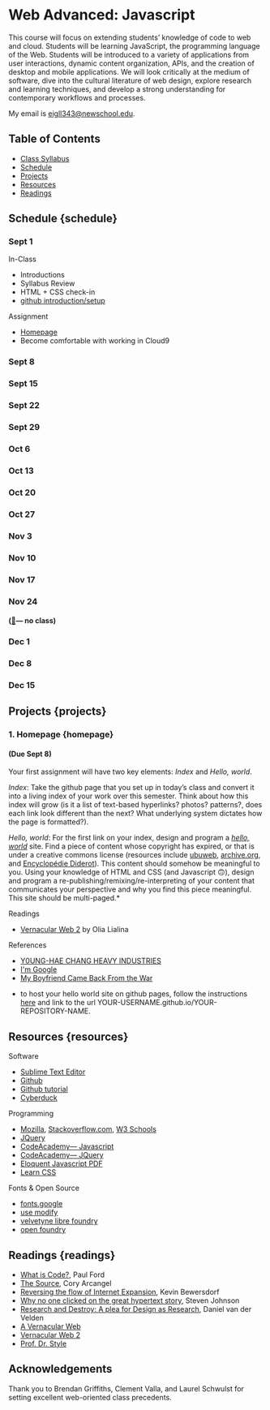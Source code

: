 # Web Advanced: Javascript

This course will focus on extending students’ knowledge of code to web and cloud. Students will be learning JavaScript, the programming language of the Web. Students will be introduced to a variety of applications from user interactions, dynamic content organization, APIs, and the creation of desktop and mobile applications. We will look critically at the medium of software, dive into the cultural literature of web design, explore research and learning techniques, and develop a strong understanding for contemporary workflows and processes.

My email is eigll343@newschool.edu.

## Table of Contents

- [Class Syllabus](contents/pdfs/PSAM_3210_A_EIGLER-HARDING_FA17.pdf)
- [Schedule](#schedule)
- [Projects](#projects) 
- [Resources](#resources)
- [Readings](#readings)


## Schedule {schedule}

### Sept 1
In-Class
- Introductions
- Syllabus Review
- HTML + CSS check-in
- [github introduction/setup](https://docs.google.com/document/d/13w9SX8muVx_S_O68CkwPbYQyXs6xS_NiDVACYuKNBqg/)

Assignment
- [Homepage](#homepage)
- Become comfortable with working in Cloud9

### Sept 8
### Sept 15
### Sept 22
### Sept 29
### Oct 6
### Oct 13
### Oct 20
### Oct 27
### Nov 3
### Nov 10
### Nov 17
### Nov 24
#### ([🦃](https://en.wikipedia.org/wiki/Thanksgiving)— no class)
### Dec 1
### Dec 8
### Dec 15


## Projects {projects}

### 1. Homepage {homepage}
#### (Due Sept 8)
Your first assignment will have two key elements: _Index_ and _Hello, world_. 

_Index_: Take the github page that you set up in today’s class and convert it into a living index of your work over this semester.  Think about how this index will grow (is it a list of text-based hyperlinks? photos? patterns?, does each link look different than the next? What underlying system dictates how the page is formatted?).

_Hello, world_: For the first link on your index, design and program a [_hello, world_](https://en.wikipedia.org/wiki/%22Hello,_World!%22_program) site. Find a piece of content whose copyright has expired, or that is under a creative commons license (resources include [ubuweb](http://www.ubu.com/), [archive.org](https://archive.org/), and [Encyclopédie Diderot](https://quod.lib.umich.edu/d/did/)).  This content should somehow be meaningful to you. Using your knowledge of HTML and CSS (and Javascript 🙃), design and program a re-publishing/remixing/re-interpreting of your content  that communicates your perspective and why you find this piece meaningful. This site should be multi-paged.*

Readings
- [Vernacular Web 2](http://contemporary-home-computing.org/vernacular-web-2/) by Olia Lialina

References
- [Y0UNG-HAE CHANG HEAVY INDUSTRIES](http://www.yhchang.com/)
- [I'm Google](http://dinakelberman.tumblr.com/)
- [My Boyfriend Came Back From the War](http://www.teleportacia.org/war/)


* to host your hello world site on github pages, follow the instructions [here](https://pages.github.com/) and link to the url  YOUR-USERNAME.github.io/YOUR-REPOSITORY-NAME. 


## Resources {resources}
Software
- [Sublime Text Editor](https://www.sublimetext.com/)
- [Github](https://github.com/)
- [Github tutorial](https://www.atlassian.com/git)
- [Cyberduck](https://cyberduck.io/)

Programming
- [Mozilla](https://developer.mozilla.org/en-US/), [Stackoverflow.com](https://stackoverflow.com/), [W3 Schools](https://www.w3schools.com/)
- [JQuery](http://jquery.com/)
- [CodeAcademy— Javascript](https://www.codecademy.com/learn/learn-javascript)
- [CodeAcademy— JQuery](https://www.codecademy.com/learn/jquery)
- [Eloquent Javascript PDF](http://eloquentjavascript.net/)
- [Learn CSS](http://learnlayout.com/)

Fonts & Open Source
- [fonts.google](https://fonts.google.com/)
- [use modify](http://usemodify.com/)
- [velvetyne libre foundry](http://www.velvetyne.fr/)
- [open foundry](http://open-foundry.com/hot30)

## Readings {readings}
- [What is Code?](https://www.bloomberg.com/graphics/2015-paul-ford-what-is-code/), Paul Ford
- [The Source](http://www.coryarcangel.com/downloads/the-source-pizza-party-2013-138-digital-master-ih.pdf), Cory Arcangel
- [Reversing the flow of Internet Expansion](http://extinct.ly/participants/#kev-bewersdorf), Kevin Bewersdorf
- [Why no one clicked on the great hypertext story](https://www.wired.com/2013/04/hypertext/), Steven Johnson
- [Research and Destroy: A plea for Design as Research](contents/pdf/van-der-Velden-research-and-destroy.pdf), Daniel van der Velden
- [A Vernacular Web](http://art.teleportacia.org/observation/vernacular/)
- [Vernacular Web 2](http://contemporary-home-computing.org/vernacular-web-2/)
- [Prof. Dr. Style](http://contemporary-home-computing.org/prof-dr-style/)

## Acknowledgements
Thank you to Brendan Griffiths, Clement Valla, and Laurel Schwulst for setting excellent web-oriented class precedents.




